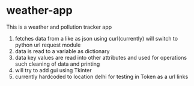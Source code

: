 # weather-app

This is a weather and pollution tracker app
1. fetches data from a like as json using curl(currently) will switch to python url request module
2. data is read to a variable as dictionary
3. data key values are read into other attributes and used for operations such cleaning of data and printing
4. will try to add gui using Tkinter 
5. currently hardcoded to location delhi for testing in Token as a url links
 
